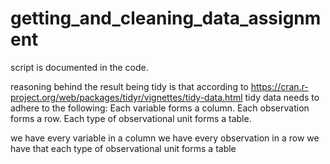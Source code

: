 # getting_and_cleaning_data_assignment

script is documented in the code.

reasoning behind the result being tidy is that according to https://cran.r-project.org/web/packages/tidyr/vignettes/tidy-data.html tidy data needs to adhere to the following:
    Each variable forms a column.
    Each observation forms a row.
    Each type of observational unit forms a table.

we have every variable in a column
we have every observation in a row
we have that each type of observational unit forms a table

